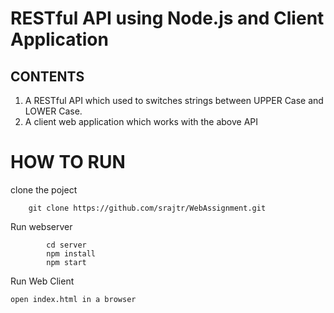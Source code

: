 # **RESTful API using Node.js and Client Application**

## **CONTENTS**

 1. A RESTful API which used to switches strings between UPPER Case  and LOWER Case.
 2. A client web application which works with the above API




# HOW TO RUN
clone  the poject
		
		git clone https://github.com/srajtr/WebAssignment.git

Run webserver
			
			cd server
			npm install	
			npm start
Run Web Client

	open index.html in a browser
	




